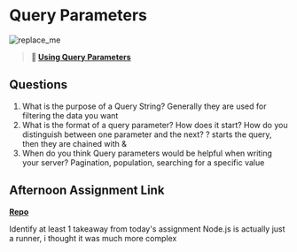 # Query Parameters

![replace_me](https://codeworks.blob.core.windows.net/public/assets/img/illustrations/placeholder.svg)

> **📖 [Using Query Parameters](https://codeworksacademy.com/fs-student-guide/resources/wk5/01-Query-Parameters)**

## Questions

1. What is the purpose of a Query String?
   Generally they are used for filtering the data you want
2. What is the format of a query parameter? How does it start? How do you distinguish between one parameter and the next?
   ? starts the query, then they are chained with &
3. When do you think Query parameters would be helpful when writing your server?
   Pagination, population, searching for a specific value

## Afternoon Assignment Link

**[Repo](https://github.com/derekhearst/codeworks/tree/master/Week5/d1BurgerShack)**

Identify at least 1 takeaway from today's assignment
Node.js is actually just a runner, i thought it was much more complex
